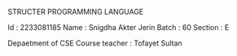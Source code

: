 STRUCTER PROGRAMMING LANGUAGE

Id        : 2233081185
Name      : Snigdha Akter Jerin
Batch     : 60
Section   : E

Depaetment of CSE
Course teacher : Tofayet Sultan
